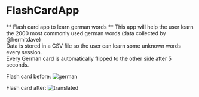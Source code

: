 # FlashCardApp
** Flash card app to learn german words **
This app will help the user learn the 2000 most commonly used german words (data collected by @hermitdave)  
Data is stored in a CSV file so the user can learn some unknown words every session.  
Every German card is automatically flipped to the other side after 5 seconds.  

Flash card before:
![german](https://user-images.githubusercontent.com/113923758/194957793-c4bf8ad0-ce61-41a5-928f-f6324b72bd05.png)

Flash card after:
![translated](https://user-images.githubusercontent.com/113923758/194957798-c796586b-ba0c-417c-a421-46671cbe4898.png)
